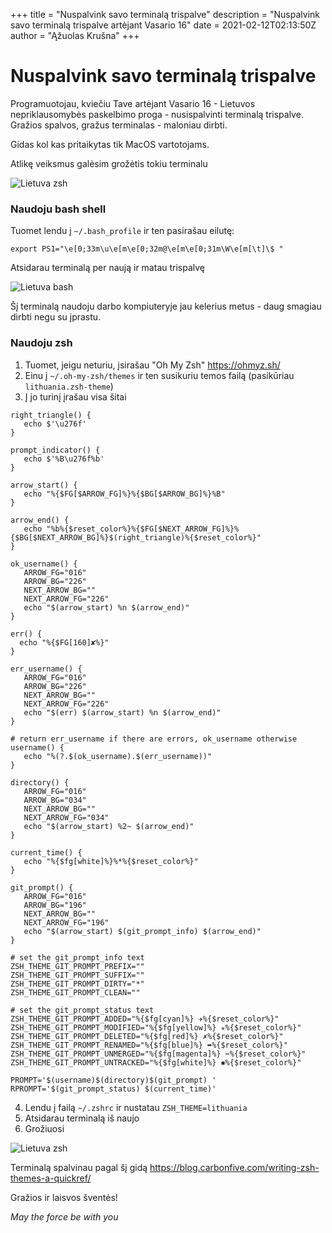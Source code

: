 +++
title = "Nuspalvink savo terminalą trispalve"
description = "Nuspalvink savo terminalą trispalve artėjant Vasario 16"
date = 2021-02-12T02:13:50Z
author = "Ąžuolas Krušna"
+++

# Nuspalvink savo terminalą trispalve

Programuotojau, kviečiu Tave artėjant Vasario 16 - Lietuvos nepriklausomybės paskelbimo proga - nusispalvinti terminalą trispalve. Gražios spalvos, gražus terminalas - maloniau dirbti.

Gidas kol kas pritaikytas tik MacOS vartotojams.

Atlikę veiksmus galėsim grožėtis tokiu terminalu

![Lietuva zsh](../lithuania-zsh.png)

### Naudoju bash shell

Tuomet lendu į `~/.bash_profile` ir ten pasirašau eilutę:
```
export PS1="\e[0;33m\u\e[m\e[0;32m@\e[m\e[0;31m\W\e[m[\t]\$ "
```

Atsidarau terminalą per naują ir matau trispalvę

![Lietuva bash](../lithuania-bash.png)

Šį terminalą naudoju darbo kompiuteryje jau kelerius metus - daug smagiau dirbti negu su įprastu.

### Naudoju zsh 

1. Tuomet, jeigu neturiu, įsirašau "Oh My Zsh" https://ohmyz.sh/
2. Einu į `~/.oh-my-zsh/themes` ir ten susikuriu temos failą (pasikūriau `lithuania.zsh-theme`)
3. Į jo turinį įrašau visa šitai
```
right_triangle() {
   echo $'\u276f'
}

prompt_indicator() {
   echo $'%B\u276f%b'
}

arrow_start() {
   echo "%{$FG[$ARROW_FG]%}%{$BG[$ARROW_BG]%}%B"
}

arrow_end() {
   echo "%b%{$reset_color%}%{$FG[$NEXT_ARROW_FG]%}%{$BG[$NEXT_ARROW_BG]%}$(right_triangle)%{$reset_color%}"
}

ok_username() {
   ARROW_FG="016"
   ARROW_BG="226"
   NEXT_ARROW_BG=""
   NEXT_ARROW_FG="226"
   echo "$(arrow_start) %n $(arrow_end)"
}

err() {
  echo "%{$FG[160]✘%}"
}

err_username() {
   ARROW_FG="016"
   ARROW_BG="226"
   NEXT_ARROW_BG=""
   NEXT_ARROW_FG="226"
   echo "$(err) $(arrow_start) %n $(arrow_end)"
}

# return err_username if there are errors, ok_username otherwise
username() {
   echo "%(?.$(ok_username).$(err_username))"
}

directory() {
   ARROW_FG="016"
   ARROW_BG="034"
   NEXT_ARROW_BG=""
   NEXT_ARROW_FG="034"
   echo "$(arrow_start) %2~ $(arrow_end)"
}

current_time() {
   echo "%{$fg[white]%}%*%{$reset_color%}"
}

git_prompt() {
   ARROW_FG="016"
   ARROW_BG="196"
   NEXT_ARROW_BG=""
   NEXT_ARROW_FG="196"
   echo "$(arrow_start) $(git_prompt_info) $(arrow_end)"
}

# set the git_prompt_info text
ZSH_THEME_GIT_PROMPT_PREFIX=""
ZSH_THEME_GIT_PROMPT_SUFFIX=""
ZSH_THEME_GIT_PROMPT_DIRTY="*"
ZSH_THEME_GIT_PROMPT_CLEAN=""

# set the git_prompt_status text
ZSH_THEME_GIT_PROMPT_ADDED="%{$fg[cyan]%} ✈%{$reset_color%}"
ZSH_THEME_GIT_PROMPT_MODIFIED="%{$fg[yellow]%} ✭%{$reset_color%}"
ZSH_THEME_GIT_PROMPT_DELETED="%{$fg[red]%} ✗%{$reset_color%}"
ZSH_THEME_GIT_PROMPT_RENAMED="%{$fg[blue]%} ➦%{$reset_color%}"
ZSH_THEME_GIT_PROMPT_UNMERGED="%{$fg[magenta]%} ✂%{$reset_color%}"
ZSH_THEME_GIT_PROMPT_UNTRACKED="%{$fg[white]%} ✱%{$reset_color%}"

PROMPT='$(username)$(directory)$(git_prompt) '
RPROMPT='$(git_prompt_status) $(current_time)'
```
4. Lendu į failą `~/.zshrc` ir nustatau `ZSH_THEME=lithuania`
5. Atsidarau terminalą iš naujo
6. Grožiuosi

![Lietuva zsh](../lithuania-zsh.png)

Terminalą spalvinau pagal šį gidą https://blog.carbonfive.com/writing-zsh-themes-a-quickref/

Gražios ir laisvos šventės!

_May the force be with you_
